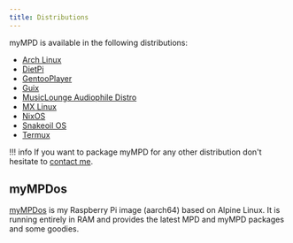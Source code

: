 ```yaml
---
title: Distributions
---
```


myMPD is available in the following distributions:

- [Arch Linux](https://archlinux.org/packages/?q=mympd)
- [DietPi](https://dietpi.com/)
- [GentooPlayer](http://gentooplayer.com/)
- [Guix](https://guix.gnu.org/)
- [MusicLounge Audiophile Distro](https://linuxaudiofoundation.org)
- [MX Linux](https://mxlinux.org/)
- [NixOS](https://nixos.org/)
- [Snakeoil OS](https://www.snakeoil-os.net/)
- [Termux](https://termux.com/)

!!! info
    If you want to package myMPD for any other distribution don't hesitate to [contact me](https://github.com/jcorporation).

## myMPDos

[myMPDos](https://github.com/jcorporation/myMPDos) is my Raspberry Pi image (aarch64) based on Alpine Linux. It is running entirely in RAM and provides the latest MPD and myMPD packages and some goodies.
